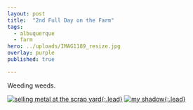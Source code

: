 ```yaml
---
layout: post
title:  "2nd Full Day on the Farm"
tags:
  - albuquerque
  - farm
hero: ../uploads/IMAG1189_resize.jpg
overlay: purple
published: true

---
```


Weeding weeds.

[![selling metal at the scrap yard](../uploads/IMAG1189_resize.jpg){:.lead}](../uploads/IMAG1189.jpg)
[![my shadow](../uploads/IMAG1188_resize.jpg){:.lead}](../uploads/IMAG1188.jpg)